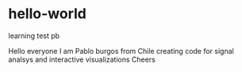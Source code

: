 # hello-world
learning test pb

Hello everyone I am Pablo burgos from Chile creating code for signal analsys and interactive visualizations
Cheers
